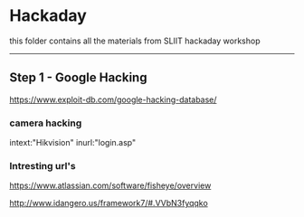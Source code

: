 # Hackaday
this folder contains all the materials from SLIIT hackaday workshop

---
## Step 1 - Google Hacking

https://www.exploit-db.com/google-hacking-database/

### camera hacking

 intext:"Hikvision" inurl:"login.asp"
 
 
### Intresting url's

https://www.atlassian.com/software/fisheye/overview

http://www.idangero.us/framework7/#.VVbN3fyqqko





